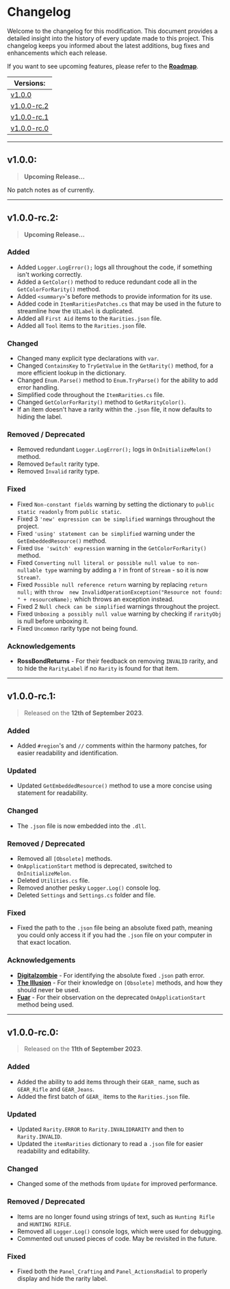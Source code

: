 
# Changelog

Welcome to the changelog for this modification. This document provides a detailed insight into the history of every update made to this project. This changelog keeps you informed about the latest additions, bug fixes and enhancements which each release.

If you want to see upcoming features, please refer to the [**Roadmap**](ROADMAP.md).

| Versions: |
| - |
| [v1.0.0](#v100) |
| [v1.0.0-rc.2](#v100-rc.2) |
| [v1.0.0-rc.1](#v100-rc.1) |
| [v1.0.0-rc.0](#v100-rc.0) |

---

## v1.0.0:

> **Upcoming Release...**

No patch notes as of currently.

---

## v1.0.0-rc.2:

> **Upcoming Release...**

### Added
- Added `Logger.LogError();` logs all throughout the code, if something isn't working correctly.
- Added a `GetColor()` method to reduce redundant code all in the `GetColorForRarity()` method.
- Added `<summary>`'s before methods to provide information for its use.
- Added code in `ItemRaritiesPatches.cs` that may be used in the future to streamline how the `UILabel` is duplicated.
- Added all `First Aid` items to the `Rarities.json` file.
- Added all `Tool` items to the `Rarities.json` file.

### Changed
- Changed many explicit type declarations with `var`.
- Changed `ContainsKey` to `TryGetValue` in the `GetRarity()` method, for a more efficient lookup in the dictionary.
- Changed `Enum.Parse()` method to `Enum.TryParse()` for the ability to add error handling.
- Simplified code throughout the `ItemRarities.cs` file.
- Changed `GetColorForRarity()` method to `GetRarityColor()`.
- If an item doesn't have a rarity within the `.json` file, it now defaults to hiding the label.

### Removed / Deprecated
- Removed redundant `Logger.LogError();` logs in `OnInitializeMelon()` method.
- Removed `Default` rarity type.
- Removed `Invalid` rarity type.

### Fixed
- Fixed `Non-constant fields` warning by setting the dictionary to `public static readonly` from `public static`.
- Fixed 3 `'new' expression can be simplified` warnings throughout the project.
- Fixed `'using' statement can be simplified` warning under the `GetEmbeddedResource()` method.
- Fixed `Use 'switch' expression` warning in the `GetColorForRarity()` method.
- Fixed `Converting null literal or possible null value to non-nullable type` warning by adding a `?` in front of `Stream` - so it is now `Stream?`.
- Fixed `Possible null reference return` warning by replacing `return null;` with `throw  new InvalidOperationException("Resource not found: " + resourceName);` which throws an exception instead.
- Fixed 2 `Null check can be simplified` warnings throughout the project.
- Fixed `Unboxing a possibly null value` warning by checking if `rarityObj` is null before unboxing it.
- Fixed `Uncommon` rarity type not being found.

### Acknowledgements
- **RossBondReturns** - For their feedback on removing `INVALID` rarity, and to hide the `RarityLabel` if no `Rarity` is found for that item.

---

## v1.0.0-rc.1:

> Released on the **12th of September 2023**.

### Added
- Added `#region`'s and `//` comments within the harmony patches, for easier readability and identification.

### Updated
- Updated `GetEmbeddedResource()` method to use a more concise using statement for readability.

### Changed
- The `.json` file is now embedded into the `.dll`.

### Removed / Deprecated
- Removed all `[Obsolete]` methods.
- `OnApplicationStart` method is deprecated, switched to `OnInitializeMelon`.
- Deleted `Utilities.cs` file.
- Removed another pesky `Logger.Log()` console log.
- Deleted `Settings` and `Settings.cs` folder and file.

### Fixed
- Fixed the path to the `.json` file being an absolute fixed path, meaning you could only access it if you had the `.json` file on your computer in that exact location.

### Acknowledgements
- [**Digitalzombie**](https://github.com/DigitalzombieTLD/) - For identifying the absolute fixed `.json` path error.
- [**The Illusion**](https://github.com/Arkhorse) - For their knowledge on `[Obsolete]` methods, and how they should never be used.
- [**Fuar**](https://github.com/Fuar11) - For their observation on the deprecated `OnApplicationStart` method being used.

---

## v1.0.0-rc.0:

> Released on the **11th of September 2023**.

### Added
- Added the ability to add items through their `GEAR_` name, such as `GEAR_Rifle` and `GEAR_Jeans`.
- Added the first batch of `GEAR_` items to the `Rarities.json` file.

### Updated
- Updated `Rarity.ERROR` to `Rarity.INVALIDRARITY` and then to `Rarity.INVALID`.
- Updated the `itemRarities` dictionary to read a `.json` file for easier readability and editability.

### Changed
- Changed some of the methods from `Update` for improved performance.

### Removed / Deprecated
- Items are no longer found using strings of text, such as `Hunting Rifle` and `HUNTING RIFLE`.
- Removed all `Logger.Log()` console logs, which were used for debugging.
- Commented out unused pieces of code. May be revisited in the future.

### Fixed
- Fixed both the `Panel_Crafting` and `Panel_ActionsRadial` to properly display and hide the rarity label.
